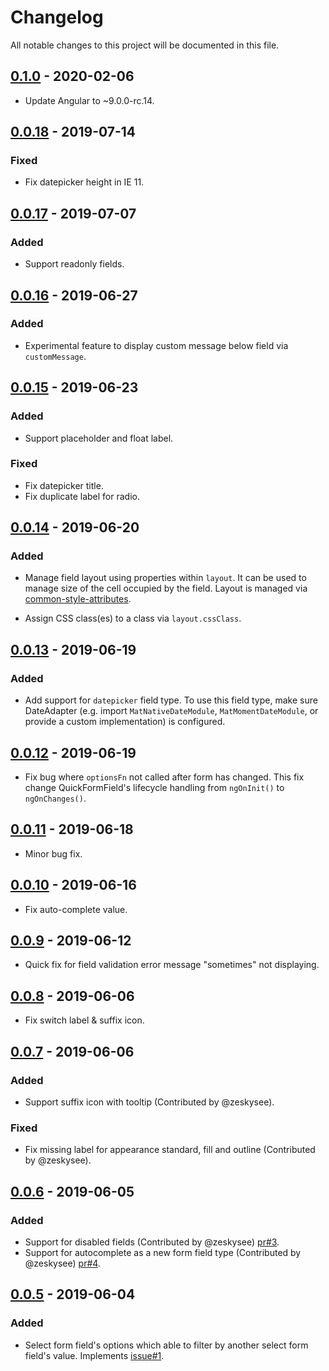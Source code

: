 # Changelog
All notable changes to this project will be documented in this file.

## [0.1.0] - 2020-02-06

- Update Angular to ~9.0.0-rc.14.

## [0.0.18] - 2019-07-14

### Fixed

- Fix datepicker height in IE 11.

## [0.0.17] - 2019-07-07

### Added

- Support readonly fields.

## [0.0.16] - 2019-06-27

### Added

- Experimental feature to display custom message below field via `customMessage`.

## [0.0.15] - 2019-06-23

### Added

- Support placeholder and float label.

### Fixed

- Fix datepicker title.
- Fix duplicate label for radio.

## [0.0.14] - 2019-06-20

### Added

- Manage field layout using properties within `layout`. It can be used to manage size of the cell occupied by the field. Layout is managed via [common-style-attributes](https://common-style-attributes.surge.sh/).

- Assign CSS class(es) to a class via `layout.cssClass`.

## [0.0.13] - 2019-06-19

### Added

- Add support for `datepicker` field type. To use this field type, make sure DateAdapter (e.g. import `MatNativeDateModule`, `MatMomentDateModule`, or provide a custom implementation) is configured.

## [0.0.12] - 2019-06-19

- Fix bug where `optionsFn` not called after form has changed. This fix change QuickFormField's lifecycle handling from `ngOnInit()` to `ngOnChanges()`.

## [0.0.11] - 2019-06-18

- Minor bug fix.

## [0.0.10] - 2019-06-16

- Fix auto-complete value. 

## [0.0.9] - 2019-06-12

- Quick fix for field validation error message "sometimes" not displaying. 

## [0.0.8] - 2019-06-06

- Fix switch label & suffix icon.

## [0.0.7] - 2019-06-06

### Added
- Support suffix icon with tooltip (Contributed by @zeskysee).

### Fixed

- Fix missing label for appearance standard, fill and outline (Contributed by @zeskysee).

## [0.0.6] - 2019-06-05

### Added
- Support for disabled fields (Contributed by @zeskysee) [pr#3](https://github.com/kctang/ng-quick-form/pull/3).
- Support for autocomplete as a new form field type (Contributed by @zeskysee) [pr#4](https://github.com/kctang/ng-quick-form/pull/4).

## [0.0.5] - 2019-06-04

### Added
- Select form field's options which able to filter by another select form field's value. Implements [issue#1](https://github.com/kctang/ng-quick-form/issues/1). 

[Unreleased]: https://github.com/kctang/ng-quick-form/compare/v0.1.0...HEAD
[0.1.0]: https://github.com/kctang/ng-quick-form/compare/v0.0.17...v0.1.0
[0.0.18]: https://github.com/kctang/ng-quick-form/compare/v0.0.17...v0.0.18
[0.0.17]: https://github.com/kctang/ng-quick-form/compare/v0.0.16...v0.0.17
[0.0.16]: https://github.com/kctang/ng-quick-form/compare/v0.0.15...v0.0.16
[0.0.15]: https://github.com/kctang/ng-quick-form/compare/v0.0.14...v0.0.15
[0.0.14]: https://github.com/kctang/ng-quick-form/compare/v0.0.13...v0.0.14
[0.0.13]: https://github.com/kctang/ng-quick-form/compare/v0.0.12...v0.0.13
[0.0.12]: https://github.com/kctang/ng-quick-form/compare/v0.0.11...v0.0.12
[0.0.11]: https://github.com/kctang/ng-quick-form/compare/v0.0.10...v0.0.11
[0.0.10]: https://github.com/kctang/ng-quick-form/compare/v0.0.9...v0.0.10
[0.0.9]: https://github.com/kctang/ng-quick-form/compare/v0.0.8...v0.0.9
[0.0.8]: https://github.com/kctang/ng-quick-form/compare/v0.0.7...v0.0.8
[0.0.7]: https://github.com/kctang/ng-quick-form/compare/v0.0.6...v0.0.7
[0.0.6]: https://github.com/kctang/ng-quick-form/compare/v0.0.5...v0.0.6
[0.0.5]: https://github.com/kctang/ng-quick-form/compare/v0.0.4...v0.0.5
